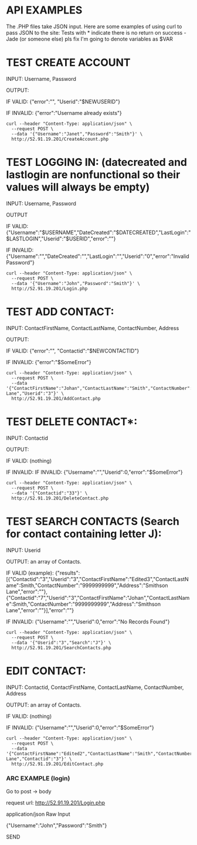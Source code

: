# API EXAMPLES
The .PHP files take JSON input.
Here are some examples of using curl to pass JSON to the site:
Tests with * indicate there is no return on success - Jade (or someone else) pls fix
I'm going to denote variables as $VAR

# TEST CREATE ACCOUNT

INPUT: Username, Password

OUTPUT:

  IF VALID: {"error":"", "Userid":"$NEWUSERID"}
  
  IF INVALID: {"error":"Username already exists"}
```
curl --header "Content-Type: application/json" \
  --request POST \
  --data '{"Username":"Janet","Password":"Smith"}' \
  http://52.91.19.201/CreateAccount.php
  ```

# TEST LOGGING IN: (datecreated and lastlogin are nonfunctional so their values will always be empty)

INPUT: Username, Password

OUTPUT

IF VALID: {"Username":"$USERNAME","DateCreated":"$DATECREATED","LastLogin":"$LASTLOGIN","Userid":"$USERID","error":""}

IF INVALID: {"Username":"","DateCreated":"","LastLogin":"","Userid":"0","error":"Invalid Password"}
```
curl --header "Content-Type: application/json" \
  --request POST \
  --data '{"Username":"John","Password":"Smith"}' \
  http://52.91.19.201/Login.php
  ```
# TEST ADD CONTACT:

INPUT: ContactFirstName, ContactLastName, ContactNumber, Address

OUTPUT:

IF VALID: {"error":"", "Contactid":"$NEWCONTACTID"}

IF INVALID: {"error":"$SomeError"}
```
curl --header "Content-Type: application/json" \
  --request POST \
  --data '{"ContactFirstName":"Johan","ContactLastName":"Smith","ContactNumber":"9999999999","Address":"Smithson Lane","Userid":"3"}' \
  http://52.91.19.201/AddContact.php
  ```
# TEST DELETE CONTACT*:
INPUT: Contactid

OUTPUT: 

IF VALID: (nothing)

IF INVALID: IF INVALID: {"Username":"","Userid":0,"error":"$SomeError"}

```
curl --header "Content-Type: application/json" \
  --request POST \
  --data '{"Contactid":"33"}' \
  http://52.91.19.201/DeleteContact.php
  ```
# TEST SEARCH CONTACTS (Search for contact containing letter J):
INPUT: Userid

OUTPUT: an array of Contacts.

IF VALID (example): {"results":[{"Contactid":"3","Userid":"3","ContactFirstName":"Edited3","ContactLastName":Smith,"ContactNumber":"9999999999","Address":"Smithson Lane","error":""},{"Contactid":"7","Userid":"3","ContactFirstName":"Johan","ContactLastName":Smith,"ContactNumber":"9999999999","Address":"Smithson Lane","error":""}],"error":""}

IF INVALID: {"Username":"","Userid":0,"error":"No Records Found"}
```
curl --header "Content-Type: application/json" \
  --request POST \
  --data '{"Userid":"3","Search":"J"}' \
  http://52.91.19.201/SearchContacts.php
```
# EDIT CONTACT:
INPUT: Contactid, ContactFirstName, ContactLastName, ContactNumber, Address

OUTPUT: an array of Contacts.

IF VALID: (nothing)

IF INVALID: {"Username":"","Userid":0,"error":"$SomeError"}
```
curl --header "Content-Type: application/json" \
  --request POST \
  --data '{"ContactFirstName":"Edited2","ContactLastName":"Smith","ContactNumber":"9999999999","Address":"Smithson Lane","Contactid":"3"}' \
  http://52.91.19.201/EditContact.php
```
### ARC EXAMPLE (login)
Go to post -> body

request url: http://52.91.19.201/Login.php

application/json Raw Input

{"Username":"John","Password":"Smith"}


SEND


